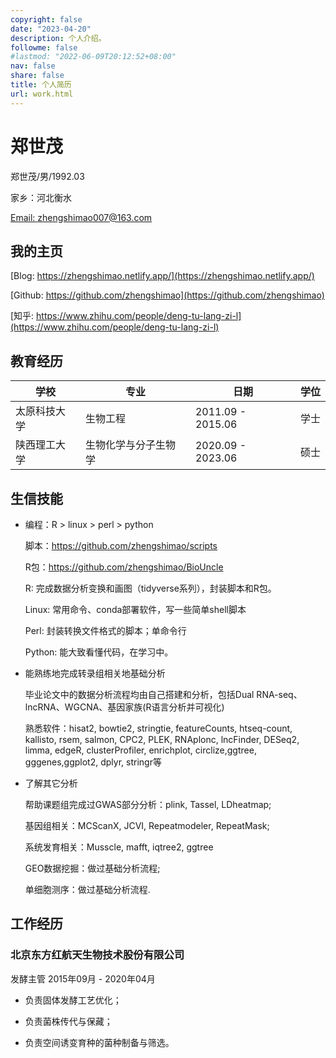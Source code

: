 ```yaml
---
copyright: false
date: "2023-04-20"
description: 个人介绍。
followme: false
#lastmod: "2022-06-09T20:12:52+08:00"
nav: false
share: false
title: 个人简历
url: work.html
---
```






# 郑世茂

<i class="fa fa-user"></i> 郑世茂/男/1992.03<br>

<i class="fa fa-home"></i>家乡：河北衡水<br>

<i class="fa fa-envelope"></i>[Email: zhengshimao007@163.com](mailto:zhengshimao007@163.com) 

## 我的主页

<i class="fa fa-home"></i> [Blog: https://zhengshimao.netlify.app/](https://zhengshimao.netlify.app/)  <br>

<i class="fa fa-github"></i> [Github: https://github.com/zhengshimao](https://github.com/zhengshimao) <br>

<i class="fa fa-book"></i>[知乎: https://www.zhihu.com/people/deng-tu-lang-zi-l](https://www.zhihu.com/people/deng-tu-lang-zi-l) <br>

## 教育经历

| <i class="fa fa-university"></i> 学校 | <i class="fa fa-book-open"></i> 专业 | <i class="fa fa-calendar-alt"></i> 日期 | <i class="fa fa-user-graduate"></i> 学位 |
| ------------------------------------- | ------------------------------------ | --------------------------------------- | ---------------------------------------- |
| 太原科技大学                          | 生物工程                             | 2011.09 - 2015.06                       | 学士                                     |
| 陕西理工大学                          | 生物化学与分子生物学                 | 2020.09 - 2023.06                       | 硕士                                     |

## 生信技能

- 编程：R > linux > perl > python
  
  脚本：https://github.com/zhengshimao/scripts
  
  R包：https://github.com/zhengshimao/BioUncle
  
  R: 完成数据分析变换和画图（tidyverse系列），封装脚本和R包。
  
  Linux: 常用命令、conda部署软件，写一些简单shell脚本
  
  Perl:  封装转换文件格式的脚本；单命令行
  
  Python: 能大致看懂代码，在学习中。
  
- 能熟练地完成转录组相关地基础分析
  
  毕业论文中的数据分析流程均由自己搭建和分析，包括Dual RNA-seq、lncRNA、WGCNA、基因家族(R语言分析并可视化)
  
  熟悉软件：hisat2, bowtie2, stringtie, featureCounts, htseq-count, kallisto, rsem, salmon, CPC2, PLEK, RNAplonc, lncFinder, DESeq2, limma, edgeR, clusterProfiler, enrichplot, circlize,ggtree, gggenes,ggplot2, dplyr, stringr等
- 了解其它分析
  
  帮助课题组完成过GWAS部分分析：plink, Tassel, LDheatmap;
  
  基因组相关：MCScanX, JCVI, Repeatmodeler, RepeatMask;
  
  系统发育相关：Musscle, mafft, iqtree2, ggtree
  
  GEO数据挖掘：做过基础分析流程;
  
  单细胞测序：做过基础分析流程.
  

## 工作经历

### 北京东方红航天生物技术股份有限公司

 发酵主管   2015年09月 - 2020年04月

- 负责固体发酵工艺优化；
  
- 负责菌株传代与保藏；
  
- 负责空间诱变育种的菌种制备与筛选。

<head> 
    <script defer src="https://use.fontawesome.com/releases/v5.0.13/js/all.js"></script> 
    <script defer src="https://use.fontawesome.com/releases/v5.0.13/js/v4-shims.js"></script> 
</head> 
<link rel="stylesheet" href="https://use.fontawesome.com/releases/v5.0.13/css/all.css">
